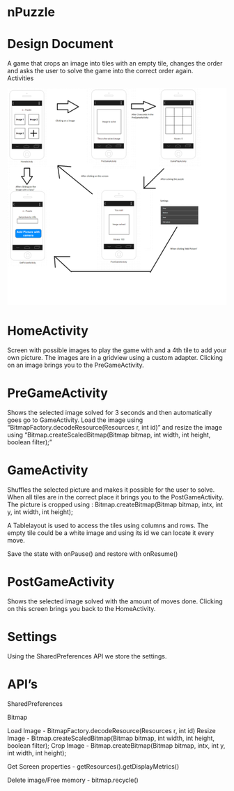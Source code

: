 nPuzzle
=======

Design Document
=======
A game that crops an image into tiles with an empty tile, changes the order and asks the user to solve the game into the correct order again. 
Activities

![Design](https://github.com/NickdeDycker/nPuzzle/blob/master/scheme.png)

HomeActivity
=======
Screen with possible images to play the game with and a 4th tile to add your own picture. The images are in a gridview using a custom adapter. Clicking on an image brings you to the PreGameActivity.

PreGameActivity
=======
Shows the selected image solved for 3 seconds and then automatically goes go to GameActivity. Load the image using “BitmapFactory.decodeResource(Resources r, int id)” and resize the image using “Bitmap.createScaledBitmap(Bitmap bitmap, int width, int height, boolean filter);”

GameActivity
=======
Shuffles the selected picture and makes it possible for the user to solve. When all tiles are in the correct place it brings you to the PostGameActivity. 
The picture is cropped using : Bitmap.createBitmap(Bitmap bitmap, intx, int y, int width, int height); 

A Tablelayout is used to access the tiles using columns and rows. The empty tile could be a white image and using its id we can locate it every move.

Save the state with onPause() and restore with onResume()


PostGameActivity
=======
Shows the selected image solved with the amount of moves done. Clicking on this screen brings you back to the HomeActivity.

Settings
=======
Using the SharedPreferences API we store the settings.





API’s
=======
SharedPreferences

Bitmap

Load Image - BitmapFactory.decodeResource(Resources r, int id)
Resize Image - Bitmap.createScaledBitmap(Bitmap bitmap, int width, int height, boolean filter);
Crop Image - Bitmap.createBitmap(Bitmap bitmap, intx, int y, int width, int height);

Get Screen properties - getResources().getDisplayMetrics()

Delete image/Free memory - bitmap.recycle() 
